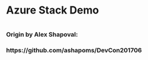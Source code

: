 <h1>Azure Stack Demo<h1>

<h3>Origin by Alex Shapoval:<h3>
https://github.com/ashapoms/DevCon201706
